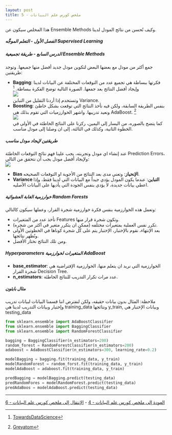 ```yaml
---  
layout: post
title: ملخص كورس علم البيانات - 5
---  
```


هذا المخلص سيكون عن Ensemble Methods وكيف تُحسن من نتائج المودل لدينا.   
  
  


##### الفصل الأول - التعلم الموجَّه Supervised Learning  
##### الدرس السابع - طريقة تجميعية Ensemble Methods  
جمع أكثر من مودل مع بعضها البعض لتكوين مودل جديد أفضل منها جميعها. وتوجد طريقتين:  
* **Bagging**: فكرتها ببساطة هي تجميع عدد من التوقعات المختلفة عن البيانات لدينا وإيجاد أفضل النتائج بعد جمعها. الصورة التالية توضح الفكرة ببساطة. [^1]  
![](https://alioh.github.io/images/2019-3-19/1.png)  
وتستخدم إذا أردنا التقليل من التباين Variance.  
* **Boosting**: بنفس الطريقة السابقة، ولكن فيه نأخذ النتائج التي توقعت بشكل خاطئ ونعيد تدريبها. واشهر الخوارزميات التي تقوم بذلك هي AdaBoost. [^2]  
![](https://alioh.github.io/images/2019-3-19/3.png)  
كما يتضح بالصوره، من اليسار إلى اليمين، ركزنا على النتائج الخاطئة في الأولى في الخطوة الثانية، وكذلك في الثالثة، إلى ان وصلنا إلى مودل مناسب.  

##### طريقتين لإيجاد مودل مناسب  
عند إنشاء اي مودل وتجربته، يجب علينا فهم نتائج التوقعات الخاطئة Prediction Errors، ولإيجاد أفضل مودل يجب أن نتحقق من التالي:  
![](https://alioh.github.io/images/2019-3-19/2.png)  
* **Bias الإنحياز**: وتعني مدى بعد النتائج من الأجوبة او التوقعات الصحيحه.  
* **Variance التباين**: عندما يكون المودل يؤدي جيداً مع البيانات التي لدينا فقط، وإذا اعطي بيانات جديدة، لا يؤدي بنفس الجودة التي يأديها على البيانات الأصليه.  

##### خوارزمية الغابة العشوائية Random Forests  
وتعمل هذه الخوارزمية بنفس فكرة خوارزمية شجرة القرار، وعملها سيكون كالتالي:  
- تأخذ عدد من المتغيرات Features وتكون شجرة قرار منها.  
- تكرر نفس العملية بمتغيرات مختلفه (ممكن ان يتكرر متغير في أكثر من شجره).  
- بعد الإنتهاء، نقوم بالإختبار، الإختبار يتم على كُل شجرة كوناها في الخطوتين الأولى ونُظهر نتائجها.  
- ومن تلك النتائج نختار الأفضل.  

##### Hyperparameters المتغيرات لخوارزمية AdaBoost  
* **base_estimator**: الخوارزمية التي نريد ان يتعلم منها، الخوارزمية الإفتراضية هي شجرة القرار Decision Tree.  
* **n_estimators**: عدد مرات تكرار التدريب للنتائج الخاطئة.  


##### مثال بايثون  
ملاحظة: المثال بدون بيانات حقيقه، ولكن لنفترض اننا قسمنا البيانات لبيانات تدريب وإختبار وبيانات التدريب لدينا هي training_data ونتائجها y_train, وبيانات الإختبار هي testing_data  

```python
from sklearn.ensemble import AdaBoostClassifier
from sklearn.ensemble import BaggingClassifier
from sklearn.ensemble import RandomForestClassifier

bagging = BaggingClassifier(n_estimators=200)
random_forest = RandomForestClassifier(n_estimators=200)
adaboost = AdaBoostClassifier(n_estimators=300, learning_rate=0.2)

modelBagging = bagging.fit(training_data, y_train)
modelRandomForest = random_forst.fit(training_data, y_train)
modelAdaBoost = adaboost.fit(training_data, y_train)

predBagging = modelBagging.predict(testing_data)
predRandomFores = modelRandomForest.predict(testing_data)
predAdaBoos = modelAdaBoost.predict(testing_data)
```

-----
[العودة إلى ملخص كورس علم البيانات - 4](https://alioh.github.io/DSND-Notes-4/)   -   [الإنتقال إلى ملخص كورس علم البيانات - 6](https://alioh.github.io/DSND-Notes-6)  
  
  
[^1]: [TowardsDataScience](https://towardsdatascience.com/ensemble-methods-in-machine-learning-what-are-they-and-why-use-them-68ec3f9fef5f/)
[^2]: [Greyatom](https://medium.com/greyatom/a-quick-guide-to-boosting-in-ml-acf7c1585cb5)
